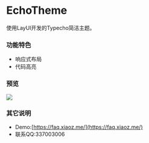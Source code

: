 # EchoTheme
使用LayUI开发的Typecho简洁主题。

### 功能特色
* 响应式布局
* 代码高亮

### 预览
![](https://imgurl.org/upload/1801/c4a917394a6d258e.jpg)

### 其它说明
* Demo:[https://faq.xiaoz.me/](https://faq.xiaoz.me/)
* 联系QQ:337003006